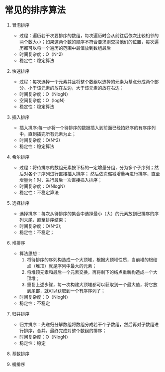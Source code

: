 # 常见的排序算法
1. 冒泡排序
    + 过程：遍历若干次要排序的数组，每次遍历时会从前往后依次比较相邻的两个数大小；如果这两个数的顺序不符合要求则交换他们的位置，每次遍历都可以将一个遍历的范围中最值放到数组最后
    + 时间复杂度：O（N^2)
    + 稳定性：稳定算法
2. 快速排序
    + 过程：每次选择一个元素并且将整个数组以选择的元素为基点分成两个部分。小于该元素的放在左边，大于该元素的放在右边；
    + 时间复杂度：O（NlogN）
    + 空间复杂度：O（logN）
    + 稳定性：稳定算法
3. 插入排序
    + 插入排序:每一步将一个待排序的数据插入到前面已经拍好序的有序序列中，直到插完所有元素为止；
    + 时间复杂度：O(N^2)
    + 稳定性：稳定算法
4. 希尔排序
    + 过程：将待排序的数组元素按下标的一定增量分组，分为多个子序列；然后对各个子序列进行直接插入排序； 然后依次缩减增量再进行排序，直至增量为 1 时，进行最后一次直接插入排序；
    + 时间复杂度：O(NlogN)
    + 稳定性：不稳定算法
5. 选择排序
    + 选择排序：每次从待排序的集合中选择最小（大）的元素放到已排序的序列末尾，直至排序结束；
    + 时间复杂度：O(N^2);
    + 稳定性：不稳定；
6. 堆排序
    + 算法思想：
        1. 将待排序的序列构造成一个大顶堆，根据大顶堆性质，当前堆的根结点（堆顶）就是序列中最大的元素；
        2. 将堆顶元素和最后一个元素交换，再将剩下的结点重新构造成一个大顶堆；
        3. 重复上述步骤，每一次构建大顶堆都可以获取到一个最大值，将它放到尾部，就可以获取到一个有序序列了；
    + 时间复杂度：O（NlogN）
    + 稳定性：不稳定
7. 归并排序
    + 归并排序：先递归分解数组将数组分成若干个子数组，然后再对子数组进行排序，合并，最终完成对整个数组的排序；
    + 时间复杂度：O（NlogN）
    + 稳定性：稳定
8. 基数排序
    
9. 桶排序
